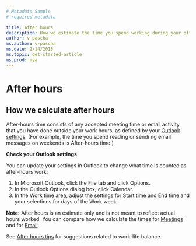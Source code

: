 ```yaml
---
# Metadata Sample
# required metadata

title: After hours
description: How we estimate the time you spend working during your official time off.
author: v-pascha
ms.author: v-pascha
ms.date: 2/14/2018
ms.topic: get-started-article
ms.prod: mya
---
```


# After hours 

## How we calculate after hours
After-hours time consists of any accepted meeting time or email activity that you have done outside your work hours, as defined by your [Outlook settings](https://outlook.office.com/owa/?path=/options/calendarappearance). (For example, the time you spend reading or sendi ng email messages on weekends is After-hours time.) 

**Check your Outlook settings**

You can update your settings in Outlook to change what time is counted as after-hours work:
1.	In Microsoft Outlook, click the File tab and click Options. 
2.	In the Outlook Options dialog box, click Calendar.
3.	In the Work time area, adjust the settings for Start time and End time and your selections for days of the Work week. 

**Note:** After hours is an estimate only and is not meant to reflect actual hours worked. You can compare how we calculate the times for [Meetings](MyA_DB_Meetings.md) and for [Email](MyA_DB_Emails.md). 

See [After hours tips](../../Overview/Tips.md#tips-for-after-hours) for suggestions related to work-life balance.
